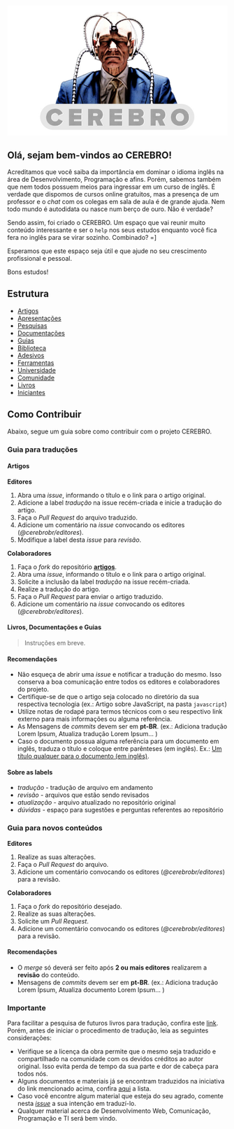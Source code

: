 ![Logo Cerebro](logo-cerebro.jpg "Cerebro")

## Olá, sejam bem-vindos ao CEREBRO!

Acreditamos que você saiba da importância em dominar o idioma inglês na área de Desenvolvimento, Programação e afins. Porém, sabemos também que nem todos possuem meios para ingressar em um curso de inglês. É verdade que dispomos de cursos online gratuitos, mas a presença de um professor e o _chat_ com os colegas em sala de aula é de grande ajuda. Nem todo mundo é autodidata ou nasce num berço de ouro. Não é verdade?

Sendo assim, foi criado o CEREBRO. Um espaço que vai reunir muito conteúdo interessante e ser o `help` nos seus estudos enquanto você fica fera no inglês para se virar sozinho. Combinado? =]

Esperamos que este espaço seja útil e que ajude no seu crescimento profissional e pessoal.

Bons estudos!

## Estrutura

- [Artigos](https://github.com/cerebrobr/artigos)
- [Apresentações](https://github.com/cerebrobr/apresentacoes)
- [Pesquisas](https://github.com/cerebrobr/pesquisas)
- [Documentações](https://github.com/cerebrobr/documentacoes)
- [Guias](https://github.com/cerebrobr/guias)
- [Biblioteca](https://github.com/cerebrobr/biblioteca)
- [Adesivos](https://github.com/cerebrobr/adesivos)
- [Ferramentas](https://github.com/cerebrobr/ferramentas)
- [Universidade](https://github.com/cerebrobr/universidade)
- [Comunidade](https://github.com/cerebrobr/comunidade)
- [Livros](https://github.com/cerebrobr/livros)
- [Iniciantes](https://github.com/tableless/iniciantes)


## Como Contribuir

Abaixo, segue um guia sobre como contribuir com o projeto CEREBRO.

### Guia para traduções

#### Artigos

**Editores**

1. Abra uma _issue_, informando o título e o link para o artigo original. 
2. Adicione a label _tradução_ na issue recém-criada e inicie a tradução do artigo.
3. Faça o _Pull Request_ do arquivo traduzido.
4. Adicione um comentário na _issue_ convocando os editores (_@cerebrobr/editores_).
5. Modifique a label desta _issue_ para _revisão_.

**Colaboradores**

1. Faça o _fork_ do repositório [**artigos**](https://github.com/cerebrobr/artigos).
2. Abra uma _issue_, informando o título e o link para o artigo original.
3. Solicite a inclusão da label _tradução_ na issue recém-criada.
4. Realize a tradução do artigo.
5. Faça o _Pull Request_ para enviar o artigo traduzido.
6. Adicione um comentário na _issue_ convocando os editores (_@cerebrobr/editores_).

#### Livros, Documentações e Guias

> Instruções em breve.

#### Recomendações

- Não esqueça de abrir uma _issue_ e notificar a tradução do mesmo. Isso conserva a boa comunicação entre todos os editores e colaboradores do projeto. 
- Certifique-se de que o artigo seja colocado no diretório da sua respectiva tecnologia (ex.: Artigo sobre JavaScript, na pasta `javascript`)
- Utilize notas de rodapé para termos técnicos com o seu respectivo link externo para mais informações ou alguma referência.
- As Mensagens de _commits_ devem ser em **pt-BR**. (ex.: Adiciona tradução Lorem Ipsum, Atualiza tradução Lorem Ipsum... )
- Caso o documento possua alguma referência para um documento em inglês, traduza o título e coloque entre parênteses (em inglês). Ex.: [Um título qualquer para o documento (em inglês)](http://www.linkparaodocumento.com).

#### Sobre as labels

- _tradução_     - tradução de arquivo em andamento
- _revisão_      - arquivos que estão sendo revisados
- _atualização_  - arquivo atualizado no repositório original
- _dúvidas_      - espaço para sugestões e perguntas referentes ao repositório

### Guia para novos conteúdos

**Editores**

1. Realize as suas alterações.
2. Faça o _Pull Request_ do arquivo.
3. Adicione um comentário convocando os editores (_@cerebrobr/editores_) para a revisão.

**Colaboradores**

1. Faça o _fork_ do repositório desejado.
2. Realize as suas alterações.
3. Solicite um _Pull Request_.
4. Adicione um comentário convocando os editores (_@cerebrobr/editores_) para a revisão.

#### Recomendações

- O _merge_ só deverá ser feito após **2 ou mais editores** realizarem a **revisão** do conteúdo.
- Mensagens de _commits_ devem ser em **pt-BR**. (ex.: Adiciona tradução Lorem Ipsum, Atualiza documento Lorem Ipsum... )

### Importante

Para facilitar a pesquisa de futuros livros para tradução, confira este [link](http://resrc.io/list/10/list-of-free-programming-books/). Porém, antes de iniciar o procedimento de tradução, leia as seguintes considerações:

- Verifique se a licença da obra permite que o mesmo seja traduzido e compartilhado na comunidade com os devidos créditos ao autor original. Isso evita perda de tempo da sua parte e dor de cabeça para todos nós. 
- Alguns documentos e materiais já se encontram traduzidos na iniciativa do link mencionado acima, confira [aqui](https://github.com/vhf/free-programming-books/blob/master/free-programming-books-pt_BR.md) a lista.
- Caso você encontre algum material que esteja do seu agrado, comente nesta [_issue_](https://github.com/cerebrobr/cerebro/issues/2) a sua intenção em traduzí-lo.
- Qualquer material acerca de Desenvolvimento Web, Comunicação, Programação e TI será bem vindo.

